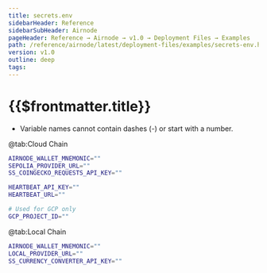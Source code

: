 ```yaml
---
title: secrets.env
sidebarHeader: Reference
sidebarSubHeader: Airnode
pageHeader: Reference → Airnode → v1.0 → Deployment Files → Examples
path: /reference/airnode/latest/deployment-files/examples/secrets-env.html
version: v1.0
outline: deep
tags:
---
```


<VersionWarning/>

<PageHeader/>

# {{$frontmatter.title}}

- Variable names cannot contain dashes (-) or start with a number.

<Tabs>

@tab:Cloud Chain

```sh
AIRNODE_WALLET_MNEMONIC=""
SEPOLIA_PROVIDER_URL=""
SS_COINGECKO_REQUESTS_API_KEY=""

HEARTBEAT_API_KEY=""
HEARTBEAT_URL=""

# Used for GCP only
GCP_PROJECT_ID=""
```

@tab:Local Chain

```sh
AIRNODE_WALLET_MNEMONIC=""
LOCAL_PROVIDER_URL=""
SS_CURRENCY_CONVERTER_API_KEY=""
```

</Tabs>
